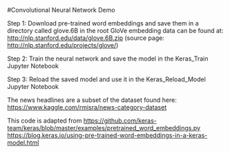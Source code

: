 #Convolutional Neural Network Demo

Step 1: Download pre-trained word embeddings and save them in a directory called glove.6B in the root
GloVe embedding data can be found at:
http://nlp.stanford.edu/data/glove.6B.zip
(source page: http://nlp.stanford.edu/projects/glove/)

Step 2: Train the neural network and save the model in the Keras_Train Jupyter Notebook

Step 3: Reload the saved model and use it in the Keras_Reload_Model Jupyter Notebook

The news headlines are a subset of the dataset found here:
https://www.kaggle.com/rmisra/news-category-dataset

This code is adapted from 
https://github.com/keras-team/keras/blob/master/examples/pretrained_word_embeddings.py
https://blog.keras.io/using-pre-trained-word-embeddings-in-a-keras-model.html

